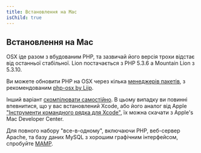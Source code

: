 ```yaml
---
title: Встановлення на Mac
isChild: true
---
```


## Встановлення на Mac

OSX іде разом з вбудованим PHP, та зазвичай його версія трохи відстає від останньої стабільної. Lion постачається з PHP 5.3.6 а Mountain Lion з 5.3.10.

Ви можете обновити PHP на OSX через кілька [менеджерів пакетів][mac-package-managers], з рекомендованим [php-osx by Liip][php-osx-downloads].

Інший варіант [скомпілювати самостійно][mac-compile]. В цьому випадку ви повинні впевнитися, що у вас встановлений Xcode, або його аналог від Apple ["Інструменти командного рядка для Xcode"][apple-developer], їх можна скачати з Apple's Mac Developer Center.

Для повного набору "все-в-одному", включаючи PHP, веб-сервер Apache, та базу даних MySQL з хорошим графічним інтерфейсом, спробуйте [MAMP][mamp-downloads].

[mac-package-managers]: http://www.php.net/manual/en/install.macosx.packages.php
[mac-compile]: http://www.php.net/manual/en/install.macosx.compile.php
[xcode-gcc-substitution]: https://github.com/kennethreitz/osx-gcc-installer
[apple-developer]: https://developer.apple.com/downloads
[mamp-downloads]: http://www.mamp.info/en/downloads/index.html
[php-osx-downloads]: http://php-osx.liip.ch/
